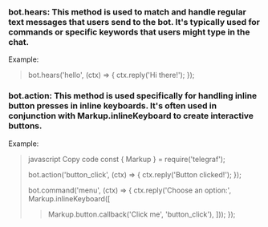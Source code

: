 ### bot.hears: This method is used to match and handle regular text messages that users send to the bot. It's typically used for commands or specific keywords that users might type in the chat.

Example:

> bot.hears('hello', (ctx) => {
> ctx.reply('Hi there!');
> });

### bot.action: This method is used specifically for handling inline button presses in inline keyboards. It's often used in conjunction with Markup.inlineKeyboard to create interactive buttons.

Example:

> javascript
> Copy code
> const { Markup } = require('telegraf');
>
> bot.action('button_click', (ctx) => {
> ctx.reply('Button clicked!');
> });
>
> bot.command('menu', (ctx) => {
> ctx.reply('Choose an option:', Markup.inlineKeyboard([
> > Markup.button.callback('Click me', 'button_click'),
> > ]));
> });
